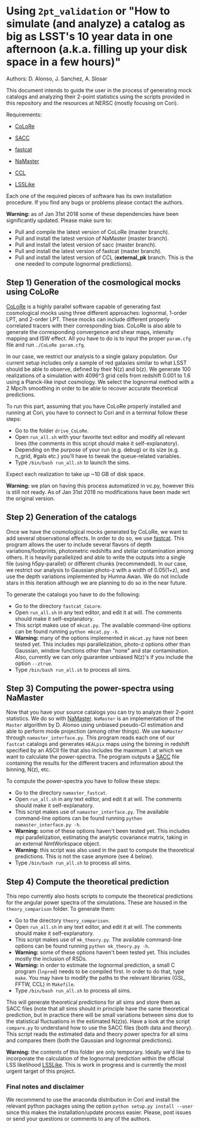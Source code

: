 # Using `2pt_validation` or "How to simulate (and analyze) a catalog as big as LSST's 10 year data in one afternoon (a.k.a. filling up your disk space in a few hours)"

Authors: D. Alonso, J. Sanchez, A. Slosar

This document intends to guide the user in the process of generating mock catalogs and analyzing their 2-point statistics using the scripts provided in this repository and the resources at NERSC (mostly focusing on Cori).

Requirements:

* [CoLoRe](https://github.com/damonge/colore)

* [SACC](https://github.com/LSSTDESC/sacc)

* [fastcat](https://github.com/slosar/fastcat)

* [NaMaster](https://github.com/damonge/namaster)

* [CCL](https://github.com/LSSTDESC/CCL)

* [LSSLike](https://github.com/LSSTDESC/LSSLike)

Each one of the required pieces of software has its own installation procedure. If you find any bugs or problems please contact the authors.

**Warning:** as of Jan 31st 2018 some of these dependencies have been significantly updated. Please make sure to:
- Pull and compile the latest version of CoLoRe (master branch).
- Pull and install the latest version of NaMaster (master branch).
- Pull and install the latest version of sacc (master branch).
- Pull and install the latest version of fastcat (master branch).
- Pull and install the latest version of CCL (**external_pk** branch. This is the one needed to compute lognormal predictions).

## Step 1) Generation of the cosmological mocks using CoLoRe

[CoLoRe](https://github.com/damonge/colore) is a highly parallel software capable of generating fast cosmological mocks using three different approaches: lognormal, 1-order LPT, and 2-order LPT. These mocks can include different properly correlated tracers with their corresponding bias. CoLoRe is also able to generate the corresponding convergence and shear maps, intensity mapping and ISW effect. All you have to do is to input the proper `param.cfg` file and run `./CoLoRe param.cfg`.

In our case, we restrict our analysis to a single galaxy population. Our current setup includes only a sample of red galaxies similar to what LSST should be able to observe, defined by their N(z) and b(z). We generate 100 realizations of a simulation with 4096^3 grid cells from redshift 0.001 to 1.6 using a Planck-like input cosmology. We select the lognormal method with a 2 Mpc/h smoothing in order to be able to recover accurate theoretical predictions.

To run this part, assuming that you have CoLoRe properly installed and running at Cori, you have to connect to Cori and in a terminal follow these steps:

* Go to the folder `drive_CoLoRe`.
* Open `run_all.sh` with your favorite text editor and modify all relevant lines (the comments in this script should make it self-explanatory).
* Depending on the purpose of your run (e.g. debug) or its size (e.g. n_grid, #gals etc.) you'll have to tweak the queue-related variables.
* Type `/bin/bash run_all.sh` to launch the sims.

Expect each realization to take up ~10 GB of disk space.

**Warning:** we plan on having this process automatized in vc.py, however this is still not ready. As of Jan 31st 2018 no modifications have been made wrt the original version.


## Step 2) Generation of the catalogs

Once we have the cosmological mocks generated by CoLoRe, we want to add several observational effects. In order to do so, we use [fastcat](https://github.com/slosar/fastcat). This program allows the user to include several flavors of depth variations/footprints, photometric redshifts and stellar contamination among others. It is heavily parallelized and able to write the outputs into a single file (using h5py-parallel) or different chunks (recommended). In our case, we restrict our analysis to Gaussian photo-z with a width of 0.05(1+z), and use the depth variations implemented by Humna Awan. We do not include stars in this iteration although we are planning to do so in the near future.

To generate the catalogs you have to do the following:

* Go to the directory `fastcat_CoLore`.
* Open `run_all.sh` in any text editor, and edit it at will. The comments should make it self-explanatory.
* This script makes use of `mkcat.py`. The available command-line options can be found running `python mkcat.py -h`.
* **Warning:** many of the options implemented in `mkcat.py` have not been tested yet. This includes mpi parallelization, photo-z options other than Gaussian, window functions other than "none" and star contamination. Also, currently we can only guarantee unbiased N(z)'s if you include the option `--ztrue`.
* Type `/bin/bash run_all.sh` to process all sims.


## Step 3) Computing the power-spectra using NaMaster

Now that you have your source catalogs you can try to analyze their 2-point statistics. We do so with [NaMaster](https://github.com/damonge/namaster). `NaMaster` is an implementation of the `Master` algorithm by D. Alonso using unbiased pseudo-Cl estimation and able to perform mode projection (among other things). We use `NaMaster` through `namaster_interface.py`. This program reads each one of our `fastcat` catalogs and generates `HEALpix` maps using the binning in redshift specified by an ASCII file that also includes the maximum `l` at which we want to calculate the power-spectra. The program outputs a [SACC](https://github.com/LSSTDESC/SACC) file containing the results for the different tracers and information about the binning, N(z), etc.

To compute the power-spectra you have to follow these steps:

* Go to the directory `namaster_fastcat`.
* Open `run_all.sh` in any text editor, and edit it at will. The comments should make it self-explanatory.
* This script makes use of `namaster_interface.py`. The available command-line options can be found running `python namaster_interface.py -h`.
* **Warning:** some of these options haven't been tested yet. This includes mpi parallelization, estimating the analytic covariance matrix, taking in an external NmtWorkspace object.
* **Warning:** this script was also used in the past to compute the theoretical predictions. This is not the case anymore (see 4 below).
* Type `/bin/bash run_all.sh` to process all sims.


## Step 4) Compute the theoretical prediction

This repo currently also hosts scripts to compute the theoretical predictions for the angular power spectra of the simulations. These are housed in the `theory_comparison` folder. To generate them:
* Go to the directory `theory_comparison`.
* Open `run_all.sh` in any text editor, and edit it at will. The comments should make it self-explanatory.
* This script makes use of `mk_theory.py`. The available command-line options can be found running `python mk_theory.py -h`.
* **Warning:** some of these options haven't been tested yet. This includes mostly the inclusion of RSDs.
* **Warning:** in order to estimate the lognormal prediction, a small C program (`lnpred`) needs to be compiled first. In order to do that, type `make`. You may have to modify the paths to the relevant libraries (GSL, FFTW, CCL) in `Makefile`.
* Type `/bin/bash run_all.sh` to process all sims.

This will generate theoretical predictions for all sims and store them as SACC files (note that all sims should in principle have the same theoretical prediction, but in practice there will be small variations between sims due to the statistical fluctuations in the estimated N(z)s). Have a look at the script `compare.py` to understand how to use the SACC files (both data and theory). This script reads the estimated data and theory power spectra for all sims and compares them (both the Gaussian and lognormal predictions).

**Warning:** the contents of this folder are only temporary. Ideally we'd like to incorporate the calculation of the lognormal prediction within the official LSS likelihood [LSSLike](https://github.com/LSSTDESC/LSSLike). This is work in progress and is currently the most urgent target of this project.


### Final notes and disclaimer

We recommend to use the anaconda distribution in Cori and install the relevant python packages using the option `python setup.py install --user` since this makes the installation/update process easier. Please, post issues or send your questions or comments to any of the authors.
